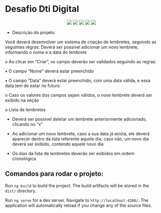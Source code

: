 # Desafio Dti Digital 

<p align="center">
     <a alt="Angular">
        <img src="https://img.shields.io/badge/Angular-v16.0.2-blue.svg" />
  </a>
    <a alt="Typescript">
        <img src="https://img.shields.io/badge/Typescript-v5.0.4-brightgreen.svg" />
    </a>
     <a alt="ngx-bootstrap">
        <img src="https://img.shields.io/badge/ngx_bootstrap-v6.2.0-red.svg" />
    </a>
     <a alt="HTML5">
        <img src="https://img.shields.io/badge/HTML-v5-blueviolet.svg" />
    </a>
     <a alt="CSS">
        <img src="https://img.shields.io/badge/CSS-v3-orange.svg" />
    </a>
</p>

- Descrição do projeto:


Você deverá desenvolver um sistema de criação de lembretes, seguindo as seguintes régras: Deverá ser possível adicionar um novo lembrete, informando o nome e a data do lembrete

o Ao clicar em “Criar”, os campo deverão ser validados seguindo as regras:

▪ O campo “Nome” deverá estar preenchido

▪ O campo “Data” deverá estar preenchido, com uma data válida, e essa data tem de estar no futuro

o Caso os valores dos campos sejam válidos, o novo lembrete deverá ser exibido na seção 

o Lista de lembretes
- Deverá ser possível deletar um lembrete anteriormente adicionado, clicando no “x”

- Ao adicionar um novo lembrete, caso a sua data já exista, ele deverá aparecer dentro da lista referente àquele dia; caso não, um novo dia deverá ser exibido, contendo aquele novo dia

- Os dias da lista de lembretes deverão ser exibidos em ordem cronológica




## Comandos para rodar o projeto:

Run `ng build` to build the project. The build artifacts will be stored in the `dist/` directory.

Run `ng serve` for a dev server. Navigate to `http://localhost:4200/`. The application will automatically reload if you change any of the source files.



